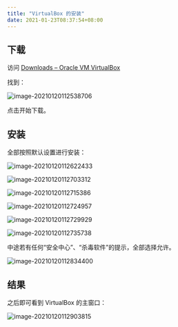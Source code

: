 ```yaml
---
title: "VirtualBox 的安装"
date: 2021-01-23T08:37:54+08:00
---
```


## 下载

访问 [Downloads – Oracle VM VirtualBox](https://www.virtualbox.org/wiki/Downloads)

找到：

![image-20210120112538706](/images/image-20210120112538706.png)

点击开始下载。

## 安装

全部按照默认设置进行安装：

![image-20210120112622433](/images/image-20210120112622433.png)

![image-20210120112703312](/images/image-20210120112703312.png)

![image-20210120112715386](/images/image-20210120112715386.png)

![image-20210120112724957](/images/image-20210120112724957.png)

![image-20210120112729929](/images/image-20210120112729929.png)

![image-20210120112735738](/images/image-20210120112735738.png)

中途若有任何“安全中心”、“杀毒软件”的提示，全部选择允许。

![image-20210120112834400](/images/image-20210120112834400.png)

## 结果

之后即可看到 VirtualBox 的主窗口：

![image-20210120112903815](/images/image-20210120112903815.png)

